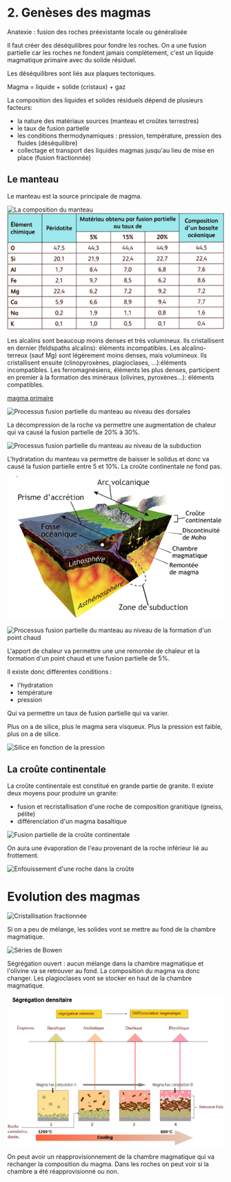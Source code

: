 # 2. Genèses des magmas

Anatexie : fusion des roches préexistante locale ou généralisée

Il faut créer des déséquilibres pour fondre les roches. On a une fusion partielle car les roches ne fondent jamais complètement, c'est un liquide magmatique primaire avec du solide résiduel.

Les déséquilibres sont liés aux plaques tectoniques.

Magma = liquide + solide (cristaux) + gaz

La composition des liquides et solides résiduels dépend de plusieurs facteurs:

* la nature des matériaux sources (manteau et croûtes terrestres)
* le taux de fusion partielle
* les conditions thermodynamiques : pression, température, pression des fluides (déséquilibre)
* collectage et transport des liquides magmas jusqu'au lieu de mise en place (fusion fractionnée)

## Le manteau

Le manteau est la source principale de magma.

![La composition du manteau](Images/manteau.PNG)
![Différence des minéraux entre la péridotite et le basalte](Images/péridotitebasalte.PNG)

Les alcalins sont beaucoup moins denses et très volumineux. Ils cristallisent en dernier (feldspaths alcalins): éléments incompatibles. Les alcalino-terreux (sauf Mg) sont légèrement moins denses, mais volumineux. Ils cristallisent ensuite (clinopyroxènes, plagioclases, ...):éléments
incompatibles. Les ferromagnésiens, éléments les plus denses, participent en premier à la formation des minéraux (olivines, pyroxènes...): éléments compatibles.

[magma primaire](https://planet-terre.ens-lyon.fr/article/magma-primaire-mantellique.xml)

![Processus fusion partielle du manteau au niveau des dorsales](Images/tableau.PNG)

La décompression de la roche va permettre une augmentation de chaleur qui va causé la fusion partielle de 20% à 30%.

![Processus fusion partielle du manteau au niveau de la subduction](Images/tableau2.PNG)

L'hydratation du manteau va permettre de baisser le solidus et donc va causé la fusion partielle entre 5 et 10%. La croûte continentale ne fond pas.

![Schéma subduction](Images/schéma.PNG)

![Processus fusion partielle du manteau au niveau de la formation d'un point chaud](Images/tableau3.PNG)

L'apport de chaleur va permettre une une remontée de chaleur et la formation d'un point chaud et une fusion partielle de 5%.

Il existe donc différentes conditions :

* l'hydratation
* température
* pression

Qui va permettre un taux de fusion partielle qui va varier.

Plus on a de silice, plus le magma sera visqueux. Plus la pression est faible, plus on a de silice.

![Silice en fonction de la pression](Images/silice2.PNG)

## La croûte continentale

La croûte continentale est constitué en grande partie de granite. Il existe deux moyens pour produire un granite:

* fusion et recristallisation d'une roche de composition granitique (gneiss, pélite)
* différenciation d'un magma basaltique

![Fusion partielle de la croûte continentale](Images/continent.PNG)

On aura une évaporation de l'eau provenant de la roche inférieur lié au frottement.

![Enfouissement d'une roche dans la croûte](Images/continent2.PNG)

# Evolution des magmas

![Cristallisation fractionnée](Images/cristallisation.PNG)

Si on a peu de mélange, les solides vont se mettre au fond de la chambre magmatique.

![Séries de Bowen](Images/bowen.PNG)

Ségrégation ouvert : aucun mélange dans la chambre magmatique et l'olivine va se retrouver au fond. La composition du magma va donc changer. Les plagioclases vont se stocker en haut de la chambre magmatique.

![Cristallisation fractionnée](Images/cristallisationfractionnée.PNG)

On peut avoir un réapprovisionnement de la chambre magmatique qui va rechanger la composition du magma. Dans les roches on peut voir si la chambre a été réapprovisionné ou non.

